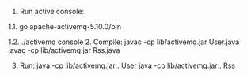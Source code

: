 1. Run active console:


  1.1. go apache-activemq-5.10.0/bin


  1.2. ./activemq console
2. Compile:
  javac -cp lib/activemq.jar User.java
  javac -cp lib/activemq.jar Rss.java

3. Run:
  java -cp lib/activemq.jar:. User
  java -cp lib/activemq.jar:. Rss
